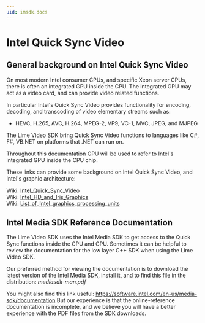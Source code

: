 ```yaml
---
uid: imsdk.docs
---
```


# Intel Quick Sync Video

## General background on Intel Quick Sync Video
On most modern Intel consumer CPUs, and specific Xeon server CPUs, there is often an integrated GPU inside the CPU. The integrated GPU may act as a video card, and can provide video related functions.

In particular Intel's Quick Sync Video provides functionality for encoding, decoding, and transcoding of video elementary streams such as: 
- HEVC, H.265, AVC, H.264, MPEG-2, VP9, VC-1, MVC, JPEG, and MJPEG

The Lime Video SDK bring Quick Sync Video functions to languages like C#, F#, VB.NET on platforms that .NET can run on.

Throughout this documentation GPU will be used to refer to Intel's integrated GPU inside the CPU chip.

These links can provide some background on Intel Quick Sync Video, and Intel's graphic architecture:

Wiki: [Intel_Quick_Sync_Video]  
Wiki: [Intel_HD_and_Iris_Graphics]  
Wiki: [List_of_Intel_graphics_processing_units]  

[Intel_Quick_Sync_Video]: https://en.wikipedia.org/wiki/Intel_Quick_Sync_Video
[Intel_HD_and_Iris_Graphics]: https://en.wikipedia.org/wiki/Intel_HD_and_Iris_Graphics
[List_of_Intel_graphics_processing_units]: https://en.wikipedia.org/wiki/List_of_Intel_graphics_processing_units



## Intel Media SDK Reference Documentation
The Lime Video SDK uses the Intel Media SDK to get access to the Quick Sync functions inside the CPU and GPU.
Sometimes it can be helpful to review the documentation for the low layer C++ SDK when using the Lime Video SDK.

Our preferred method for viewing the documentation is to download the latest version of the Intel Media SDK, install it,  and to find this file in the distribution: *mediasdk-man.pdf*

You might also find this link useful: https://software.intel.com/en-us/media-sdk/documentation
But our experience is that the online-reference documentation is incomplete, and we believe you will have a better experience with the PDF files from the SDK downloads.



